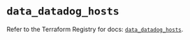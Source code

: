 # `data_datadog_hosts`

Refer to the Terraform Registry for docs: [`data_datadog_hosts`](https://registry.terraform.io/providers/datadog/datadog/3.53.0/docs/data-sources/hosts).

